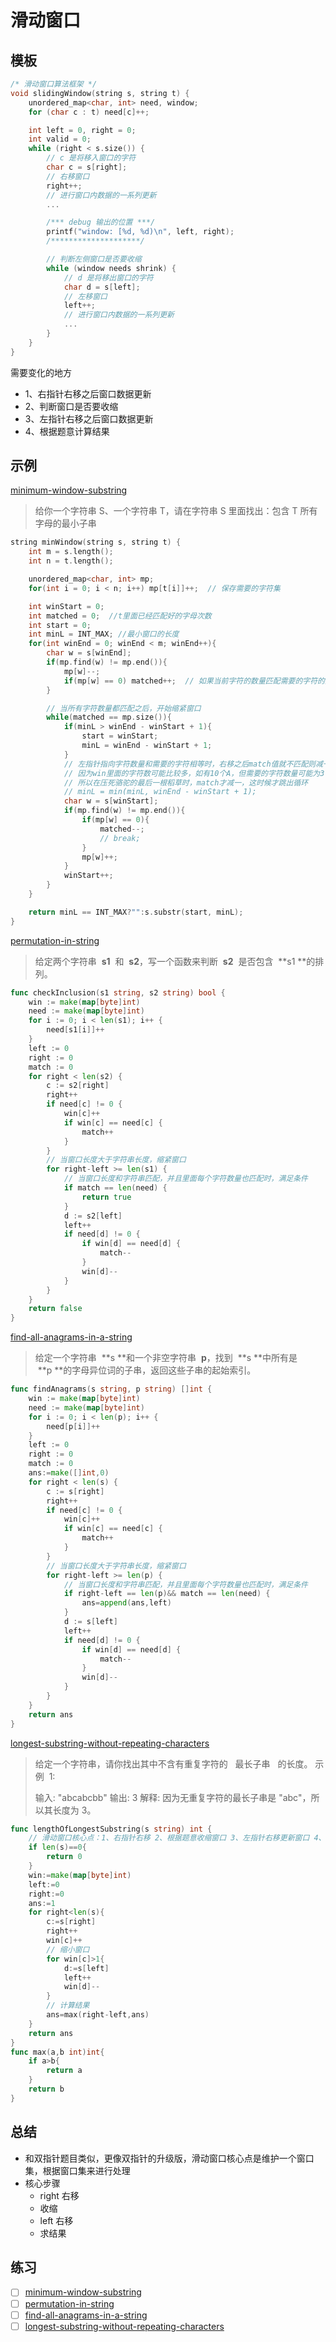 # 滑动窗口

## 模板

```cpp
/* 滑动窗口算法框架 */
void slidingWindow(string s, string t) {
    unordered_map<char, int> need, window;
    for (char c : t) need[c]++;

    int left = 0, right = 0;
    int valid = 0;
    while (right < s.size()) {
        // c 是将移入窗口的字符
        char c = s[right];
        // 右移窗口
        right++;
        // 进行窗口内数据的一系列更新
        ...

        /*** debug 输出的位置 ***/
        printf("window: [%d, %d)\n", left, right);
        /********************/

        // 判断左侧窗口是否要收缩
        while (window needs shrink) {
            // d 是将移出窗口的字符
            char d = s[left];
            // 左移窗口
            left++;
            // 进行窗口内数据的一系列更新
            ...
        }
    }
}
```

需要变化的地方

- 1、右指针右移之后窗口数据更新
- 2、判断窗口是否要收缩
- 3、左指针右移之后窗口数据更新
- 4、根据题意计算结果

## 示例

[minimum-window-substring](https://leetcode-cn.com/problems/minimum-window-substring/)

> 给你一个字符串 S、一个字符串 T，请在字符串 S 里面找出：包含 T 所有字母的最小子串
```cpp
string minWindow(string s, string t) {
	int m = s.length();
	int n = t.length();

	unordered_map<char, int> mp;
	for(int i = 0; i < n; i++) mp[t[i]]++;  // 保存需要的字符集

	int winStart = 0;
	int matched = 0;  //t里面已经匹配好的字母次数
	int start = 0;  
	int minL = INT_MAX; //最小窗口的长度
	for(int winEnd = 0; winEnd < m; winEnd++){
		char w = s[winEnd];
		if(mp.find(w) != mp.end()){
			mp[w]--;
			if(mp[w] == 0) matched++;  // 如果当前字符的数量匹配需要的字符的数量，则match值+1
		}

		// 当所有字符数量都匹配之后，开始缩紧窗口
		while(matched == mp.size()){
			if(minL > winEnd - winStart + 1){
				start = winStart;
				minL = winEnd - winStart + 1;
			}
			// 左指针指向字符数量和需要的字符相等时，右移之后match值就不匹配则减一
			// 因为win里面的字符数可能比较多，如有10个A，但需要的字符数量可能为3
			// 所以在压死骆驼的最后一根稻草时，match才减一，这时候才跳出循环
			// minL = min(minL, winEnd - winStart + 1);
			char w = s[winStart];
			if(mp.find(w) != mp.end()){
				if(mp[w] == 0){
					matched--;
					// break;
				}
				mp[w]++;
			}
			winStart++;
		}
	}

	return minL == INT_MAX?"":s.substr(start, minL);
}
```

[permutation-in-string](https://leetcode-cn.com/problems/permutation-in-string/)

> 给定两个字符串  **s1**  和  **s2**，写一个函数来判断  **s2**  是否包含  **s1 **的排列。

```go
func checkInclusion(s1 string, s2 string) bool {
	win := make(map[byte]int)
	need := make(map[byte]int)
	for i := 0; i < len(s1); i++ {
		need[s1[i]]++
	}
	left := 0
	right := 0
	match := 0
	for right < len(s2) {
		c := s2[right]
		right++
		if need[c] != 0 {
			win[c]++
			if win[c] == need[c] {
				match++
			}
		}
		// 当窗口长度大于字符串长度，缩紧窗口
		for right-left >= len(s1) {
			// 当窗口长度和字符串匹配，并且里面每个字符数量也匹配时，满足条件
			if match == len(need) {
				return true
			}
			d := s2[left]
			left++
			if need[d] != 0 {
				if win[d] == need[d] {
					match--
				}
				win[d]--
			}
		}
	}
	return false
}

```

[find-all-anagrams-in-a-string](https://leetcode-cn.com/problems/find-all-anagrams-in-a-string/)

> 给定一个字符串  **s **和一个非空字符串  **p**，找到  **s **中所有是  **p **的字母异位词的子串，返回这些子串的起始索引。

```go
func findAnagrams(s string, p string) []int {
    win := make(map[byte]int)
	need := make(map[byte]int)
	for i := 0; i < len(p); i++ {
		need[p[i]]++
	}
	left := 0
	right := 0
	match := 0
    ans:=make([]int,0)
	for right < len(s) {
		c := s[right]
		right++
		if need[c] != 0 {
			win[c]++
			if win[c] == need[c] {
				match++
			}
		}
		// 当窗口长度大于字符串长度，缩紧窗口
		for right-left >= len(p) {
			// 当窗口长度和字符串匹配，并且里面每个字符数量也匹配时，满足条件
			if right-left == len(p)&& match == len(need) {
				ans=append(ans,left)
			}
			d := s[left]
			left++
			if need[d] != 0 {
				if win[d] == need[d] {
					match--
				}
				win[d]--
			}
		}
	}
	return ans
}
```

[longest-substring-without-repeating-characters](https://leetcode-cn.com/problems/longest-substring-without-repeating-characters/)

> 给定一个字符串，请你找出其中不含有重复字符的   最长子串   的长度。
> 示例  1:
>
> 输入: "abcabcbb"
> 输出: 3
> 解释: 因为无重复字符的最长子串是 "abc"，所以其长度为 3。

```go
func lengthOfLongestSubstring(s string) int {
    // 滑动窗口核心点：1、右指针右移 2、根据题意收缩窗口 3、左指针右移更新窗口 4、根据题意计算结果
    if len(s)==0{
        return 0
    }
    win:=make(map[byte]int)
    left:=0
    right:=0
    ans:=1
    for right<len(s){
        c:=s[right]
        right++
        win[c]++
        // 缩小窗口
        for win[c]>1{
            d:=s[left]
            left++
            win[d]--
        }
        // 计算结果
        ans=max(right-left,ans)
    }
    return ans
}
func max(a,b int)int{
    if a>b{
        return a
    }
    return b
}
```

## 总结

- 和双指针题目类似，更像双指针的升级版，滑动窗口核心点是维护一个窗口集，根据窗口集来进行处理
- 核心步骤
  - right 右移
  - 收缩
  - left 右移
  - 求结果

## 练习

- [ ] [minimum-window-substring](https://leetcode-cn.com/problems/minimum-window-substring/)
- [ ] [permutation-in-string](https://leetcode-cn.com/problems/permutation-in-string/)
- [ ] [find-all-anagrams-in-a-string](https://leetcode-cn.com/problems/find-all-anagrams-in-a-string/)
- [ ] [longest-substring-without-repeating-characters](https://leetcode-cn.com/problems/longest-substring-without-repeating-characters/)
